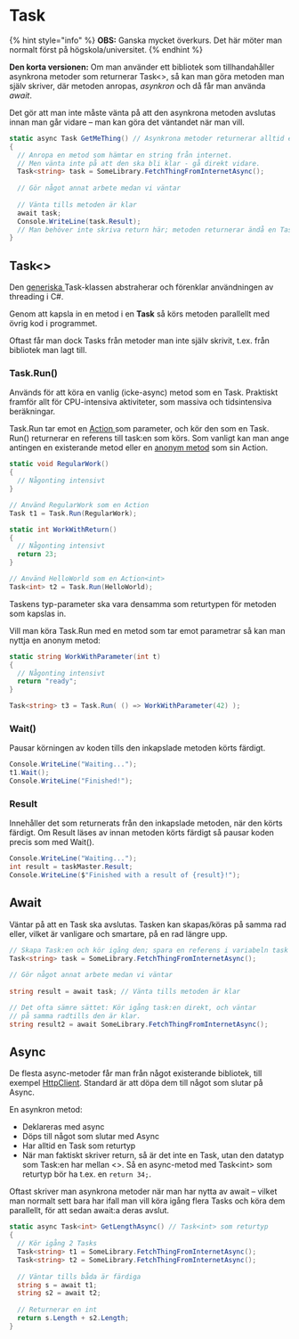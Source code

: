# Task

{% hint style="info" %}
**OBS:** Ganska mycket överkurs. Det här möter man normalt först på högskola/universitet.
{% endhint %}

**Den korta versionen:** Om man använder ett bibliotek som tillhandahåller asynkrona metoder som returnerar Task<>, så kan man göra metoden man själv skriver, där metoden anropas, _asynkron_ och då får man använda _await_.

Det gör att man inte måste vänta på att den asynkrona metoden avslutas innan man går vidare – man kan göra det väntandet när man vill.

```csharp
static async Task GetMeThing() // Asynkrona metoder returnerar alltid en Task
{
  // Anropa en metod som hämtar en string från internet.
  // Men vänta inte på att den ska bli klar - gå direkt vidare.
  Task<string> task = SomeLibrary.FetchThingFromInternetAsync();
  
  // Gör något annat arbete medan vi väntar
  
  // Vänta tills metoden är klar
  await task;
  Console.WriteLine(task.Result);
  // Man behöver inte skriva return här; metoden returnerar ändå en Task
}
```

## Task<>

Den [generiska ](../../klasser-och-objektorientering/generiska-klasser.md)Task-klassen abstraherar och förenklar användningen av threading i C#.&#x20;

Genom att kapsla in en metod i en **Task** så körs metoden parallellt med övrig kod i programmet.

Oftast får man dock Tasks från metoder man inte själv skrivit, t.ex. från bibliotek man lagt till.

### Task.Run()

Används för att köra en vanlig (icke-async) metod som en Task. Praktiskt framför allt för CPU-intensiva aktiviteter, som massiva och tidsintensiva beräkningar.

Task.Run tar emot en [Action ](../../grundlaeggande/delegates.md#action)som parameter, och kör den som en Task. Run() returnerar en referens till task:en som körs. Som vanligt kan man ange antingen en existerande metod eller en [anonym metod](../../grundlaeggande/delegates.md#anonyma-metoder-i-delegatvariabler) som sin Action.

```csharp
static void RegularWork()
{
  // Någonting intensivt
}

// Använd RegularWork som en Action
Task t1 = Task.Run(RegularWork);
```

```csharp
static int WorkWithReturn()
{
  // Någonting intensivt
  return 23;
}

// Använd HelloWorld som en Action<int>
Task<int> t2 = Task.Run(HelloWorld);
```

Taskens typ-parameter ska vara densamma som returtypen för metoden som kapslas in.

Vill man köra Task.Run med en metod som tar emot parametrar så kan man nyttja en anonym metod:

```csharp
static string WorkWithParameter(int t)
{
  // Någonting intensivt
  return "ready";
}

Task<string> t3 = Task.Run( () => WorkWithParameter(42) );
```

### Wait()

Pausar körningen av koden tills den inkapslade metoden körts färdigt.

```csharp
Console.WriteLine("Waiting...");
t1.Wait();
Console.WriteLine("Finished!");
```

### Result

Innehåller det som returnerats från den inkapslade metoden, när den körts färdigt. Om Result läses av innan metoden körts färdigt så pausar koden precis som med Wait().

```csharp
Console.WriteLine("Waiting...");
int result = taskMaster.Result;
Console.WriteLine($"Finished with a result of {result}!");
```

## Await

Väntar på att en Task ska avslutas. Tasken kan skapas/köras på samma rad eller, vilket är vanligare och smartare, på en rad längre upp.

```csharp
// Skapa Task:en och kör igång den; spara en referens i variabeln task
Task<string> task = SomeLibrary.FetchThingFromInternetAsync();
  
// Gör något annat arbete medan vi väntar
  
string result = await task; // Vänta tills metoden är klar

// Det ofta sämre sättet: Kör igång task:en direkt, och väntar 
// på samma radtills den är klar.
string result2 = await SomeLibrary.FetchThingFromInternetAsync();
```

## Async

De flesta async-metoder får man från något existerande bibliotek, till exempel [HttpClient](../naetverk-och-internet/restful-client.md#httpclient). Standard är att döpa dem till något som slutar på Async.

En asynkron metod:

* Deklareras med async
* Döps till något som slutar med Async
* Har alltid en Task som returtyp
* När man faktiskt skriver return, så är det inte en Task, utan den datatyp som Task:en har mellan <>. Så en async-metod med Task\<int> som returtyp bör ha t.ex. en `return 34;`.

Oftast skriver man asynkrona metoder när man har nytta av await – vilket man normalt sett bara har ifall man vill köra igång flera Tasks och köra dem parallellt, för att sedan await:a deras avslut.

```csharp
static async Task<int> GetLengthAsync() // Task<int> som returtyp
{
  // Kör igång 2 Tasks
  Task<string> t1 = SomeLibrary.FetchThingFromInternetAsync(); 
  Task<string> t2 = SomeLibrary.FetchThingFromInternetAsync(); 
  
  // Väntar tills båda är färdiga
  string s = await t1;
  string s2 = await t2;
  
  // Returnerar en int
  return s.Length + s2.Length;
}
```
